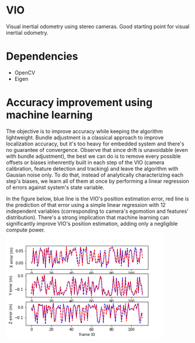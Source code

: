 # VIO
Visual inertial odometry using stereo cameras.
Good starting point for visual inertial odometry.  

# Dependencies
- OpenCV
- Eigen

# Accuracy improvement using machine learning
The objective is to improve accuracy while keeping the algorithm lightweight. Bundle adjustment is a classical approach to improve localization accuracy, but it's too heavy for embedded system and there's no guarantee of convergence. Observe that since drift is unavoidable (even with bundle adjustment), the best we can do is to remove every possible offsets or biases inhenrently built in each step of the VIO (camera calibration, feature detection and tracking) and leave the algorithm with Gausian noise only. To do that, instead of analytically characterizing each step's biases, we learn all of them at once by performing a linear regression of errors against system's state variable.

In the figure below, blue line is the VIO's position estimation error, red line is the prediction of that error using a simple linear regression with 12 independent variables (corresponding to camera's egomotion and features' distribution). There's a strong implication that machine learning can significantly improve VIO's position estimation, adding only a negligible compute power.     
![linear regression](linear_regression.png)
